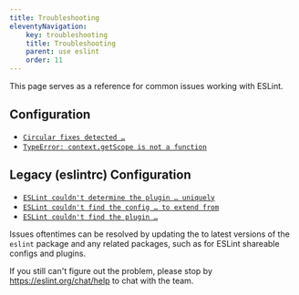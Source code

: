 ```yaml
---
title: Troubleshooting
eleventyNavigation:
    key: troubleshooting
    title: Troubleshooting
    parent: use eslint
    order: 11
---
```


This page serves as a reference for common issues working with ESLint.

## Configuration

- [`Circular fixes detected …`](./circular-fixes)
- [`TypeError: context.getScope is not a function`](./v9-rule-api-changes)

## Legacy (eslintrc) Configuration

- [`ESLint couldn't determine the plugin … uniquely`](./couldnt-determine-the-plugin-uniquely)
- [`ESLint couldn't find the config … to extend from`](./couldnt-find-the-config)
- [`ESLint couldn't find the plugin …`](./couldnt-find-the-plugin)

Issues oftentimes can be resolved by updating the to latest versions of the `eslint` package and any related packages, such as for ESLint shareable configs and plugins.

If you still can't figure out the problem, please stop by <https://eslint.org/chat/help> to chat with the team.

